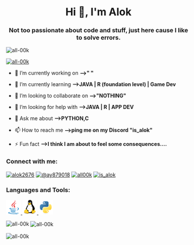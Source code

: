 <h1 align="center">Hi 👋, I'm Alok</h1>
<h3 align="center">Not too passionate about code and stuff, just here cause I like to solve errors.</h3>

<p align="left"> <img src="https://komarev.com/ghpvc/?username=all-00k&label=Profile%20views&color=0e75b6&style=flat" alt="all-00k" /> </p>

<p align="left"> <a href="https://github.com/ryo-ma/github-profile-trophy"><img src="https://github-profile-trophy.vercel.app/?username=all-00k" alt="all-00k" /></a> </p>

- 🔭 I’m currently working on **-->" "**

- 🌱 I’m currently learning **-->JAVA | R (foundation level)  | Game Dev**

- 👯 I’m looking to collaborate on **-->"NOTHING"**

- 🤝 I’m looking for help with **-->JAVA | R | APP DEV**

- 💬 Ask me about **-->PYTHON,C**

- 📫 How to reach me **-->ping me on my Discord "is_alok"**

- ⚡ Fun fact **-->I think I am about to feel some consequences....**

<h3 align="left">Connect with me:</h3>
<p align="left">
<a href="https://www.leetcode.com/alok2676" target="blank"><img align="center" src="https://raw.githubusercontent.com/rahuldkjain/github-profile-readme-generator/master/src/images/icons/Social/leet-code.svg" alt="alok2676" height="30" width="40" /></a>
<a href="https://www.hackerearth.com/@ay879018" target="blank"><img align="center" src="https://raw.githubusercontent.com/rahuldkjain/github-profile-readme-generator/master/src/images/icons/Social/hackerearth.svg" alt="@ay879018" height="30" width="40" /></a>
<a href="https://auth.geeksforgeeks.org/user/all00k" target="blank"><img align="center" src="https://raw.githubusercontent.com/rahuldkjain/github-profile-readme-generator/master/src/images/icons/Social/geeks-for-geeks.svg" alt="all00k" height="30" width="40" /></a>
<a href="https://discord.gg/is_alok" target="blank"><img align="center" src="https://raw.githubusercontent.com/rahuldkjain/github-profile-readme-generator/master/src/images/icons/Social/discord.svg" alt="is_alok" height="30" width="40" /></a>
</p>

<h3 align="left">Languages and Tools:</h3>
<p align="left"> <a href="https://www.java.com" target="_blank" rel="noreferrer"> <img src="https://raw.githubusercontent.com/devicons/devicon/master/icons/java/java-original.svg" alt="java" width="40" height="40"/> </a> <a href="https://www.linux.org/" target="_blank" rel="noreferrer"> <img src="https://raw.githubusercontent.com/devicons/devicon/master/icons/linux/linux-original.svg" alt="linux" width="40" height="40"/> </a> <a href="https://www.python.org" target="_blank" rel="noreferrer"> <img src="https://raw.githubusercontent.com/devicons/devicon/master/icons/python/python-original.svg" alt="python" width="40" height="40"/> </a> </p>

<p><img align="left" src="https://github-readme-stats.vercel.app/api/top-langs?username=all-00k&show_icons=true&locale=en&layout=compact" alt="all-00k" /></p>

<p>&nbsp;<img align="center" src="https://github-readme-stats.vercel.app/api?username=all-00k&show_icons=true&locale=en" alt="all-00k" /></p>

<p><img align="center" src="https://github-readme-streak-stats.herokuapp.com/?user=all-00k&" alt="all-00k" /></p>

